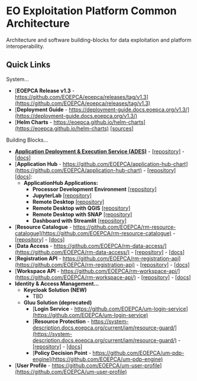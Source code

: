 
# EO Exploitation Platform Common Architecture

Architecture and software building-blocks for data exploitation and platform interoperability.

## Quick Links

System...
* [**EOEPCA Release v1.3** - https://github.com/EOEPCA/eoepca/releases/tag/v1.3](https://github.com/EOEPCA/eoepca/releases/tag/v1.3)
* [**Deployment Guide** - https://deployment-guide.docs.eoepca.org/v1.3/](https://deployment-guide.docs.eoepca.org/v1.3/)
* [**Helm Charts** - https://eoepca.github.io/helm-charts](https://eoepca.github.io/helm-charts) [\[sources\]](https://github.com/EOEPCA/helm-charts)

Building Blocks...
* [**Application Deployment & Execution Service (ADES)**](https://github.com/EOEPCA/proc-ades) - [[repository]](https://github.com/EOEPCA/proc-ades) - [[docs]](https://github.com/EOEPCA/proc-ades/wiki)
* [**Application Hub** - https://github.com/EOEPCA/application-hub-chart](https://github.com/EOEPCA/application-hub-chart) - [[repository]](https://github.com/EOEPCA/application-hub-context) [[docs]](https://eoepca.github.io/application-hub-context/):
  * **ApplicationHub Applications:**
    * **Processor Development Environment** [[repository]](https://github.com/EOEPCA/pde-code-server)
    * **JupyterLab** [[repository]](https://github.com/EOEPCA/iat-jupyterlab)
    * **Remote Desktop** [[repository]](https://github.com/EOEPCA/iga-remote-desktop)
    * **Remote Desktop with QGIS** [[repository]](https://github.com/EOEPCA/iga-remote-desktop-qgis)
    * **Remote Desktop with SNAP** [[repository]](https://github.com/EOEPCA/iga-remote-desktop-snap)
    * **Dashboard with Streamlit** [[repository]](https://github.com/EOEPCA/iga-streamlit-demo)
* [**Resource Catalogue** - https://github.com/EOEPCA/rm-resource-catalogue](https://github.com/EOEPCA/rm-resource-catalogue) - [[repository]](https://github.com/geopython/pycsw) - [[docs]](https://github.com/EOEPCA/rm-resource-catalogue)
* [**Data Access** - https://github.com/EOEPCA/rm-data-access/](https://github.com/EOEPCA/rm-data-access/) - [[repository]](https://gitlab.eox.at/vs/vs) - [[docs]](https://github.com/EOEPCA/rm-data-access/)
* [**Registration API** - https://github.com/EOEPCA/rm-registration-api](https://github.com/EOEPCA/rm-registration-api) - [[repository]](https://github.com/EOEPCA/rm-registration-api) - [[docs]](https://github.com/EOEPCA/rm-registration-api/wiki)
* [**Workspace API** - https://github.com/EOEPCA/rm-workspace-api/](https://github.com/EOEPCA/rm-workspace-api/) - [[repository]](https://github.com/EOEPCA/rm-workspace-api) - [[docs]](https://github.com/EOEPCA/rm-workspace-api/wiki)
* **Identity & Access Management...**
  * **Keycloak Solution (NEW)**
    * TBD
  * **Gluu Solution (deprecated)**
    * [**Login Service** - https://github.com/EOEPCA/um-login-service](https://github.com/EOEPCA/um-login-service)
    * [**Resource Protection** - https://system-description.docs.eoepca.org/current/iam/resource-guard/](https://system-description.docs.eoepca.org/current/iam/resource-guard/) - [[repository]](https://github.com/EOEPCA/helm-charts/tree/main/charts/resource-guard) - [[docs]](https://github.com/EOEPCA/helm-charts/tree/main/charts/resource-guard#readme)
    * [**Policy Decision Point** - https://github.com/EOEPCA/um-pdp-engine](https://github.com/EOEPCA/um-pdp-engine)
* [**User Profile** - https://github.com/EOEPCA/um-user-profile](https://github.com/EOEPCA/um-user-profile)
